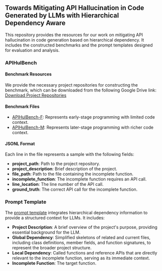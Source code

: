 ## Towards Mitigating API Hallucination in Code Generated by LLMs with Hierarchical Dependency Aware

This repository provides the resources for our work on mitigating API hallucination in code generation based on hierarchical dependency. It includes the constructed benchmarks and the prompt templates designed for evaluation and analysis.


### APIHulBench

#### Benchmark Resources

We provide the necessary project repositories for constructing the benchmark, which can be downloaded from the following Google Drive link: [Download Project Repositories](https://drive.google.com/file/d/12c46In9w9fqJyU-qAAKccMSVycFIszOz/view?usp=sharing)

#### Benchmark Files

* [APIHulBench-F](https://github.com/yujiachen99/APIMitigation/blob/main/APIHulBench_F.jsonl): Represents early-stage programming with limited code context.
* [APIHulBench-M](https://github.com/yujiachen99/APIMitigation/blob/main/APIHulBench_M.jsonl): Represents later-stage programming with richer code context.

#### JSONL Format
Each line in the file represents a sample with the following fields:

* **project_path**: Path to the project repository.
* **project_description**: Brief description of the project.
* **file_path**: Path to the file containing the incomplete function.
* **incomplete_function**: The incomplete function requires an API call.
* **line_location**: The line number of the API call.
* **ground_truth**: The correct API call for the incomplete function.

### Prompt Template

The [prompt template](https://github.com/yujiachen99/APIMitigation/blob/main/prompt_template.py) integrates hierarchical dependency information to provide a structured context for LLMs. It includes:

* **Project Description**: A brief overview of the project's purpose, providing essential background for the LLM.
* **Global Dependency**: Simplified skeletons of related and current files, including class definitions, member fields, and function signatures, to represent the broader project structure.
* **Local Dependency**: Called functions and reference APIs that are directly relevant to the incomplete function, serving as its immediate context.
* **Incomplete Function**: The target function.

